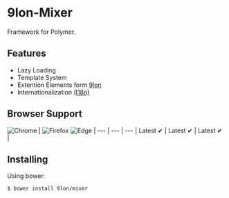 # 9lon-Mixer
Framework for Polymer.

## Features
- Lazy Loading
- Template System
- Extention Elements form [9lon](https://github.com/9lon)
- Internationalization [(I18n)](https://en.wikipedia.org/wiki/Internationalization_and_localization)

## Browser Support
![Chrome](https://raw.github.com/alrra/browser-logos/master/chrome/chrome_48x48.png) | ![Firefox](https://raw.github.com/alrra/browser-logos/master/firefox/firefox_48x48.png) ![Edge](https://raw.github.com/alrra/browser-logos/master/edge/edge_48x48.png) |
--- | --- | --- |
Latest ✔ | Latest ✔ | Latest ✔ |

## Installing
Using bower:

```bash
$ bower install 9lon/mixer
```
